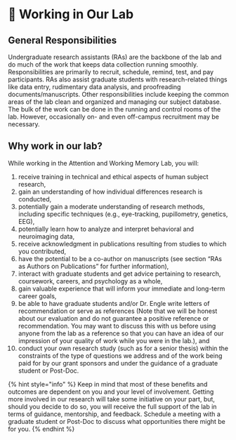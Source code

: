 # 🥼 Working in Our Lab

## General Responsibilities

Undergraduate research assistants (RAs) are the backbone of the lab and do much of the work that keeps data collection running smoothly. Responsibilities are primarily to recruit, schedule, remind, test, and pay participants. RAs also assist graduate students with research-related things like data entry, rudimentary data analysis, and proofreading documents/manuscripts. Other responsibilities include keeping the common areas of the lab clean and organized and managing our subject database. The bulk of the work can be done in the running and control rooms of the lab. However, occasionally on- and even off-campus recruitment may be necessary.

## Why work in our lab?

While working in the Attention and Working Memory Lab, you will:

1. receive training in technical and ethical aspects of human subject research,
2. gain an understanding of how individual differences research is conducted,
3. potentially gain a moderate understanding of research methods, including specific techniques (e.g., eye-tracking, pupillometry, genetics, EEG),
4. potentially learn how to analyze and interpret behavioral and neuroimaging data,
5. receive acknowledgment in publications resulting from studies to which you contributed,
6. have the potential to be a co-author on manuscripts (see section “RAs as Authors on Publications” for further information),
7. interact with graduate students and get advice pertaining to research, coursework, careers, and psychology as a whole,
8. gain valuable experience that will inform your immediate and long-term career goals,
9. be able to have graduate students and/or Dr. Engle write letters of recommendation or serve as references (Note that we will be honest about our evaluation and do not guarantee a positive reference or recommendation. You may want to discuss this with us before using anyone from the lab as a reference so that you can have an idea of our impression of your quality of work while you were in the lab.), and
10. conduct your own research study (such as for a senior thesis) within the constraints of the type of questions we address and of the work being paid for by our grant sponsors and under the guidance of a graduate student or Post-Doc.

{% hint style="info" %}
Keep in mind that most of these benefits and outcomes are dependent on you and your level of involvement. Getting more involved in our research will take some initiative on your part, but, should you decide to do so, you will receive the full support of the lab in terms of guidance, mentorship, and feedback. Schedule a meeting with a graduate student or Post-Doc to discuss what opportunities there might be for you.
{% endhint %}

